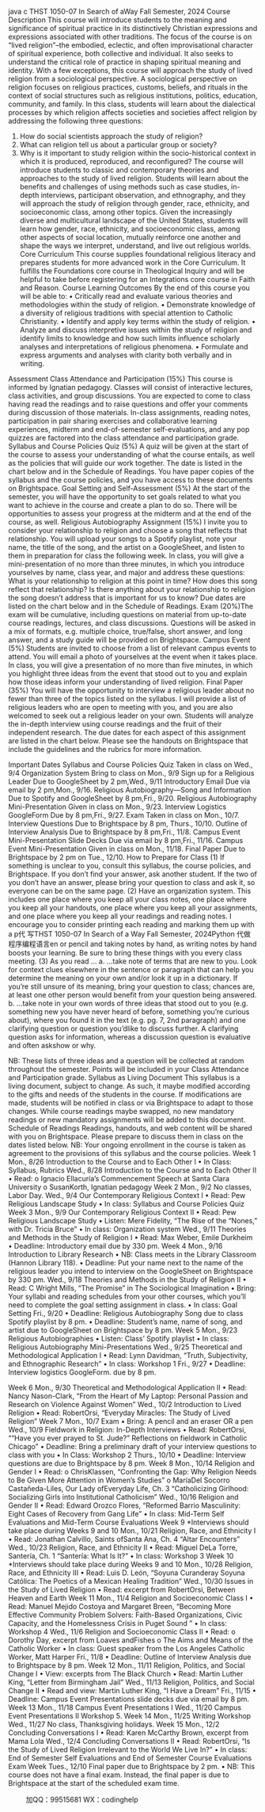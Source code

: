 java c
THST 1050-07   In   Search   of   aWay
Fall   Semester,   2024
Course   Description
This course   will   introduce students   to   the   meaning   and   significance   of   spiritual   practice   in   its distinctively   Christian   expressions   and   expressions   associated   with   other   traditions.   The   focus   of   the   course is on   “lived   religion”–the   embodied, eclectic, and   often   improvisational character of   spiritual   experience,   both collective   and   individual.   It   also   seeks   to   understand   the critical   role of   practice in shaping   spiritual   meaning   and   identity.
With a   few exceptions, this course   will approach the study of   lived   religion   from a sociological   perspective.   A sociological perspective on religion focuses on   religious   practices,   customs,   beliefs,   and rituals in the context of   social structures such as religious   institutions,   politics, education,   community, and family. In this class, students   will learn about   the dialectical   processes   by   which religion affects societies and societies affect   religion by addressing   the following   three questions:
1) How do social scientists approach the study of   religion?
2)   What can religion tell   us about   a   particular   group or society?
3)   Why is it important   to study   religion   within the socio-historical context in   which it   is   produced,   reproduced, and reconfigured?
The course   will introduce students to classic and contemporary   theories and approaches to   the   study of   lived religion. Students   will learn about   the benefits and challenges of   using   methods such   as case studies, in-depth interviews, participant observation, and ethnography, and they   will   approach the study of   religion through gender,   race, ethnicity, and socioeconomic class, among   other topics. Given the increasingly diverse and multicultural   landscape of   the United States,   students   will learn how   gender,   race, ethnicity, and socioeconomic class, among other aspects of   social location, mutually   reinforce one another and shape the   ways   we interpret, understand, and   live out   religious   worlds.
Core   Curriculum
This   course supplies   foundational   religious   literacy   and   prepares   students   for   more   advanced   work   in   the   Core Curriculum. It   fulfills   the   Foundations   core   course   in   Theological   Inquiry   and   will   be   helpful   to take   before   registering   for   an   Integrations   core   course   in   Faith   and   Reason.
Course   Learning   Outcomes
By   the   end   of   this   course   you   will   be   able   to:
•          Critically   read and evaluate   various   theories and   methodologies   within   the study   of   religion.
•          Demonstrate   knowledge of   a   diversity   of   religious   traditions   with special attention   to   Catholic Christianity.
•          Identify   and apply   key   terms   within   the study   of   religion.
•          Analyze and discuss interpretive   issues   within   the study   of   religion   and   identify   limits   to
knowledge   and   how   such   limits influence scholarly   analyses   and interpretations   of   religious   phenomena.
•          Formulate and express arguments and analyses   with clarity   both   verbally   and in   writing.


Assessment
Class   Attendance   and   Participation (15%)
This   course   is informed   by   Ignatian   pedagogy.   Classes   will   consist   of   interactive   lectures,   class   activities, and   group   discussions.   You   are   expected   to   come   to   class   having   read   the readings   and   to raise   questions   and   offer   your   comments   during   discussion   of   those   materials.   In-class   assignments,   reading   notes, participation   in   pair sharing   exercises   and   collaborative   learning   experiences,   midterm   and   end-of-semester self-evaluations,   and   any   pop   quizzes   are   factored into   the class attendance and participation   grade.
Syllabus   and   Course   Policies   Quiz (5%)
A   quiz   will   be   given   at   the start   of   the   course   to   assess   your   understanding   of   what   the   course   entails,   as   well as   the   policies   that   will   guide   our   work   together.   The date   is   listed   in   the chart   below   and   in   the   Schedule   of   Readings.   You   have   paper   copies   of   the syllabus   and   the   course   policies,   and   you   have   access   to   these   documents   on   Brightspace.
Goal   Setting   and   Self-Assessment   (5%)
At   the start   of   the semester,   you   will   have   the   opportunity   to set   goals   related   to   what   you   want   to   achieve   in   the   course   and   create   a   plan   to   do so.   There   will   be   opportunities   to   assess   your   progress   at   the midterm   and   at   the   end   of   the   course,   as   well.
Religious   Autobiography   Assignment   (15%)
I invite   you   to   consider   your   relationship   to   religion   and choose   a   song   that   reflects   that   relationship.
You   will   upload   your songs   to a   Spotify   playlist,   note   your   name,   the   title   of   the   song,   and   the   artist   on   a   GoogleSheet, and   listen   to   them in   preparation   for   class   the   following   week.   In   class,   you   will   give   a   mini-presentation   of   no   more   than   three   minutes,   in   which   you   introduce   yourselves   by   name,   class   year,   and   major and   address   these   questions:   What   is   your   relationship   to   religion   at   this   point   in   time?   How does   this song   reflect   that   relationship?   Is   there anything   about   your   relationship   to   religion   the song   doesn’t   address   that   is   important   for   us   to   know?   Due   dates   are   listed   on   the   chart   below   and   in   the   Schedule   of   Readings.
Exam (20%)The   exam   will   be   cumulative,   including   questions   on   material   from   up-to-date   course   readings,   lectures,   and   class   discussions.   Questions   will   be   asked   in   a   mix   of   formats,   e.g.   multiple   choice,   true/false, short   answer,   and   long   answer,   and   a study   guide   will   be   provided   on   Brightspace.
Campus   Event   (5%)
Students   are invited   to   choose   from   a   list   of   relevant   campus   events   to   attend.   You   will   email   a   photo   of   yourselves   at   the   event   when it   takes   place.   In   class,   you   will   give   a   presentation   of   no   more   than   five   minutes, in   which   you   highlight   three   ideas   from   the event   that   stood   out   to   you and   explain   how   those   ideas   inform   your   understanding   of   lived   religion.
Final   Paper (35%)
You   will   have   the opportunity   to   interview   a   religious   leader about   no   fewer   than   three   of   the   topics   listed   on   the syllabus.   I   will   provide   a   list   of   religious   leaders   who   are   open   to   meeting   with   you,   and   you are also   welcomed   to seek   out   a   religious   leader   on   your   own.   Students   will   analyze   the   in-depth interview      using   course   readings   and   the   fruit   of   their   independent   research.   The   due   dates   for   each   aspect   of   this   assignment are   listed   in   the   chart   below.   Please see   the   handouts   on   Brightspace   that   include   the   guidelines and   the   rubrics   for   more   information.




Important   Dates
Syllabus   and   Course   Policies   Quiz
Taken   in class on   Wed., 9/4
Organization System
Bring   to   class   on   Mon., 9/9
Sign   up   for   a   Religious   Leader
Due   to GoogleSheet   by   2   pm,Wed., 9/11
Introductory   Email
Due   via   email   by   2   pm,Mon., 9/16.
Religious   Autobiography—Song   and   Information
Due   to Spotify   and   GoogleSheet
by   8   pm,Fri., 9/20.
Religious   Autobiography   Mini-Presentation
Given   in   class   on   Mon., 9/23.
Interview   Logistics GoogleForm
Due   by   8   pm,Fri., 9/27.
Exam
Taken   in   class   on   Mon., 10/7.
Interview   Questions
Due   to Brightspace   by   8   pm,   Thurs.,   10/10.
Outline   of   Interview   Analysis
Due   to Brightspace   by   8   pm,Fri., 11/8.
Campus   Event   Mini-Presentation Slide   Decks
Due   via   email   by   8   pm,Fri., 11/16.
Campus   Event   Mini-Presentation
Given   in   class   on   Mon., 11/18.
Final   Paper
Due   to Brightspace   by   2   pm   on   Tue., 12/10.
How   to   Prepare   for   Class
(1)   If   something   is   unclear   to   you, consult   this   syllabus,   the course   policies,   and   Brightspace.   If   you   don’t   find   your answer,   ask   another   student.   If   the   two   of   you   don’t   have   an   answer,   please   bring   your   question   to   class   and   ask   it, so   everyone   can   be   on the same   page.
(2)   Have   an   organization system.   This   includes   one   place   where   you   keep   all   your   class notes,   one         place   where   you   keep   all   your   handouts,   one   place   where   you   keep   all   your   assignments,   and   one   place where   you   keep   all   your   readings   and   reading   notes.   I   encourage   you   to   consider   printing each   reading   and   marking   them   up   with   a   p代 写THST 1050-07 In Search of a Way Fall Semester, 2024Python
代做程序编程语言en   or   pencil   and   taking   notes   by   hand,   as   writing notes   by   hand   boosts   your   learning. Be   sure   to   bring   these   things   with   you every   class   meeting.
(3)   As   you   read   …
a.         …take   note   of   terms   that   are   new   to   you.   Look   for   context   clues   elsewhere   in   the
sentence   or   paragraph   that   can   help   you   determine   the   meaning   on   your   own   and/or   look   it   up in a   dictionary.   If   you’re   still   unsure   of   its   meaning,   bring   your   question   to   class;   chances   are,   at   least   one   other   person   would   benefit   from   your   question   being      answered.
b.       …take note in   your own   words of   three ideas   that   stood   out   to   you (e.g. something   new      you   have   never   heard   of   before, something   you’re   curious about),   where   you   found it   in   the   text (e.g.   pg. 7,   2nd   paragraph) and one   clarifying   question or question   you’dlike   to discuss   further.   A   clarifying   question   asks   for   information,   whereas   a   discussion   question   is   evaluative   and   often   askshow   or   why.


NB:   These   lists   of   three   ideas   and   a   question   will   be   collected   at   random   throughout   the   semester.   Points   will   be included in   your   Class   Attendance   and Participation   grade.
Syllabus   as   Living   Document
This syllabus   is   a   living   document, subject   to   change.   As such,   it   maybe   modified   according   to   the   gifts         and   needs   of   the students in   the   course.   If   modifications   are   made,   students   will   be   notified in   class   or   via   Brightspace   to   adapt   to   those   changes.   While   course   readings maybe swapped,   no   new   mandatory readings   or   new   mandatory   assignments   will   be   added   to   this   document.
Schedule   of   Readings
Readings,   handouts,   and   web   content   will   be shared   with   you   on   Brightspace.
Please   prepare   to   discuss   them   in   class   on the   dates listed   below.
NB:   Your   ongoing   enrollment   in   the   course is   taken   as   agreement
to   the   provisions   of   this syllabus   and   the   course   policies.
Week   1
Mon., 8/26                Introduction   to   the   Course and   to   Each Other   I
•             In Class: Syllabus, Rubrics
Wed., 8/28             Introduction   to   the Course and   to Each Other II
•            Read:
o   Ignacio   Ellacuría’s   Commencement   Speech   at   Santa   Clara   University
o   SusanKorth,   Ignatian   pedagogy
Week   2
Mon., 9/2                      No classes, Labor   Day.
Wed., 9/4                     Our Contemporary   Religious Context   I
•             Read: Pew   Religious Landscape Study
•             In class: Syllabus and Course Policies Quiz
Week   3
Mon., 9/9                      Our Contemporary   Religious Context   II
•             Read: Pew   Religious Landscape Study
•             Listen:   Mere Fidelity, “The   Rise of   the   “Nones,”   with   Dr.   Tricia   Bruce”
•             In class: Organization system
Wed., 9/11                Theories and   Methods in   the Study   of   Religion I
•             Read: Max   Weber, Emile   Durkheim
•             Deadline: Introductory   email due   by 330   pm.
Week   4
Mon., 9/16                Introduction   to Library   Research
•          NB: Class   meets in   the Library   Classroom (Hannon Library 118).
•             Deadline: Put   your   name   next   to   the   name of   the   religious   leader   you   intend   to interview   on   the   GoogleSheet   on   Brightspace   by   330   pm.
Wed., 9/18             Theories and   Methods in   the   Study   of   Religion II
•             Read: C   Wright   Mills,   “The Promise”   in The   Sociological   Imagination
•             Bring:   Your syllabi and   reading schedules from   your   other courses,   which   you’ll   need   to   complete   the   goal setting   assignment   in   class.
•             In class: Goal Setting
Fri.,   9/20
•             Deadline:   Religious   Autobiography Song   due   to class Spotify   playlist   by   8   pm.
•             Deadline:   Student’s name, name of   song,   and   artist   due   to GoogleSheet   on   Brightspace   by 8   pm.
Week   5
Mon., 9/23                Religious   Autobiographies
•             Listen: Class’   Spotify   playlist
•             In class: Religious   Autobiography   Mini-Presentations
Wed., 9/25             Theoretical and   Methodological   Application I
•             Read: Lynn Davidman, “Truth, Subjectivity,   and   Ethnographic   Research”
•             In class:   Workshop 1
Fri.,   9/27
•             Deadline:   Interview   logistics GoogleForm. due   by   8   pm.


Week   6
Mon., 9/30                Theoretical and   Methodological   Application II
•             Read:   Nancy   Nason-Clark, “From   the Heart of   My   Laptop:   Personal   Passion   and   Research   on   Violence   Against   Women”
Wed., 10/2               Introduction   to Lived   Religion
•             Read: RobertOrsi,   “Everyday   Miracles:   The Study   of   Lived Religion”
Week   7
Mon., 10/7                Exam
•             Bring:   A   pencil and an eraser OR a   pen
Wed., 10/9               Fieldwork   in   Religion: In-Depth Interviews
•             Read: RobertOrsi, ““Have   you ever   prayed   to St.   Jude?”   Reflections on   fieldwork   in   Catholic   Chicago”
•             Deadline: Bring   a   preliminary   draft   of   your interview   questions   to class   with   you
•             In Class:   Workshop 2
Thurs., 10/10
•             Deadline:   Interview   questions are due   to Brightspace   by   8   pm.
Week   8
Mon., 10/14          Religion and Gender I
•            Read:
o   ChrisKlassen, “Confronting   the   Gap:   Why   Religion   Needs   to   Be   Given   More   Attention   in   Women’s Studies”
o   MaríaDel Socorro Castañeda-Liles, Our   Lady   ofEveryday   Life, Ch. 3   “Catholicizing   Girlhood: Socializing   Girls into   Institutional   Catholicism”
Wed., 10/16         Religion and   Gender II
•             Read: Edward Orozco Flores, “Reformed   Barrio   Masculinity:   Eight Cases   of   Recovery   from   Gang   Life”
•             In class: Mid-Term Self   Evaluations and   Mid-Term Course Evaluations
Week   9
*Interviews should   take   place   during   Weeks 9   and   10
Mon., 10/21          Religion, Race, and   Ethnicity   I
•             Read:   Jonathan Calvillo,   Saints   ofSanta   Ana, Ch.   4   “Altar Encounters”
Wed., 10/23         Religion, Race, and Ethnicity   II
•             Read:   Miguel DeLa   Torre,   Santería, Ch. 1 “Santería:   What   Is It?”
•             In class:   Workshop 3
Week   10
*Interviews should   take   place   during   Weeks 9   and   10
Mon., 10/28          Religion, Race, and   Ethnicity   III
•             Read: Luis D. León, “Soyuna Curanderay   Soyuna Católica:   The   Poetics   of   a   Mexican   Healing   Tradition”
Wed., 10/30         Issues in   the Study   of   Lived Religion
•             Read: excerpt   from RobertOrsi,   Between   Heaven   and   Earth
Week   11
Mon.,   11/4                Religion and Socioeconomic Class I
•             Read:   Manuel Mejido Costoya and Margaret Breen, “Becoming More Effective Community   Problem Solvers: Faith-Based Organizations, Civic Capacity, and the   Homelessness
Crisis in Puget Sound   ”
•             In class:   Workshop   4
Wed.,   11/6               Religion and   Socioeconomic   Class II
•            Read:
o   Dorothy   Day, excerpt   from   Loaves   andFishes
o   The   Aims and   Means   of   the   Catholic   Worker
•             In class: Guest speaker from   the   Los   Angeles Catholic   Worker,   Matt   Harper
Fri., 11/8
•             Deadline: Outline of   Interview   Analysis due   to Brightspace   by   8   pm.
Week   12
Mon.,   11/11          Religion, Politics, and Social Change I
•          View: excerpts   from The   Black Church
•             Read:   Martin Luther King, “Letter   from   Birmingham   Jail”
Wed.,   11/13          Religion, Politics, and Social Change II
•             Read and   view:   Martin Luther King, “I   Have   a   Dream”
Fri., 11/15
•             Deadline: Campus Event   Presentations slide decks due   via   email   by 8   pm.
Week   13
Mon.,   11/18          Campus Event   Presentations   I
Wed.,   11/20         Campus Event   Presentations II   Workshop 5.
Week   14
Mon., 11/25         Writing   Workshop
Wed.,   11/27       No class,   Thanksgiving   holidays.
Week   15
Mon., 12/2                Concluding   Conversations I
•             Read: Karen McCarthy   Brown, excerpt   from   Mama   Lola
Wed., 12/4                Concluding   Conversations II
•             Read: RobertOrsi, “Is   the Study   of   Lived   Religion Irrelevant   to   the   World   We Live   In?”
•             In class:   End of   Semester Self   Evaluations and End of   Semester Course   Evaluations
Exam   Week
Tues.,   12/10       Final   paper due   to Brightspace   by   2   pm.
•          NB: This course does not   have   a   final   exam.   Instead,   the   final   paper   is   due   to   Brightspace   at   the   start   of   the scheduled   exam   time.

         
加QQ：99515681  WX：codinghelp
